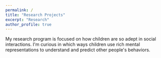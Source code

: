 ```yaml
---
permalink: /
title: "Research Projects"
excerpt: "Research"
author_profile: true
---
```


My research program is focused on how children are so adept in social interactions. I'm curious in which ways children use rich mental representations to understand and predict other people's behaviors.
